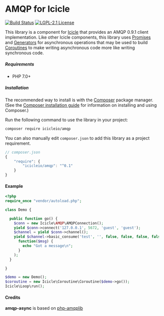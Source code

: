 # AMQP for Icicle #

[![Build Status](https://img.shields.io/travis/DataProcessors/amqp-async.svg?style=flat-square)](https://travis-ci.org/DataProcessors/amqp-async)
[![LGPL-2.1 License](https://img.shields.io/packagist/l/DataProcessors/amqp-async.svg?style=flat-square)](LICENSE)

This library is a component for [Icicle](https://github.com/icicleio/icicle) that provides an AMQP 0.9.1 client implementation. Like other Icicle components, this library uses [Promises](https://github.com/icicleio/icicle/wiki/Promises) and [Generators](http://www.php.net/manual/en/language.generators.overview.php) for asynchronous operations that may be used to build [Coroutines](https://github.com/icicleio/icicle/wiki/Coroutines) to make writing asynchronous code more like writing synchronous code.

##### Requirements

- PHP 7.0+

##### Installation

The recommended way to install is with the [Composer](http://getcomposer.org/) package manager. (See the [Composer installation guide](https://getcomposer.org/doc/00-intro.md) for information on installing and using Composer.)

Run the following command to use the library in your project: 

```bash
composer require icicleio/amqp
```

You can also manually edit `composer.json` to add this library as a project requirement.

```js
// composer.json
{
    "require": {
        "icicleio/amqp": "^0.1"
    }
}
```

#### Example

```php
<?php
require_once "vendor/autoload.php";

class Demo {

  public function go() {
    $conn = new Icicle\AMQP\AMQPConnection();
    yield $conn->connect('127.0.0.1', 5672, 'guest', 'guest');
    $channel = yield $conn->channel();
    yield $channel->basic_consume('test', '', false, false, false, false,
      function($msg) {
        echo "Got a message\n";
      }
    );
  }

}

$demo = new Demo();
$coroutine = new Icicle\Coroutine\Coroutine($demo->go());
Icicle\Loop\run();
```

#### Credits

**amqp-async** is based on [php-amqplib](https://github.com/videlalvaro/php-amqplib)